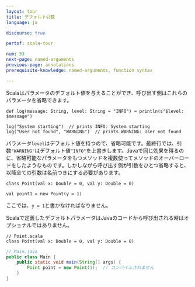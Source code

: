 ```yaml
---
layout: tour
title: デフォルト引数
language: ja

discourse: true

partof: scala-tour

num: 33
next-page: named-arguments
previous-page: annotations
prerequisite-knowledge: named-arguments, function syntax

---
```


Scalaはパラメータのデフォルト値を与えることができ、呼び出す側はこれらのパラメータを省略できます。

```tut
def log(message: String, level: String = "INFO") = println(s"$level: $message")

log("System starting")  // prints INFO: System starting
log("User not found", "WARNING")  // prints WARNING: User not found
```

パラメータ`level`はデフォルト値を持つので、省略可能です。最終行では、引数`"WARNING"`はデフォルト値`"INFO"`を上書きします。Javaで同じ効果を得るのに、省略可能なパラメータをもつメソッドを複数使ってメソッドのオーバーロードをしたようなものです。しかしながら呼び出す側が引数をひとつ省略すると、以降全ての引数は名前つきにする必要があります。

```tut
class Point(val x: Double = 0, val y: Double = 0)

val point1 = new Point(y = 1)
```
ここでは、`y = 1`と書かなければなりません。

Scalaで定義したデフォルトパラメータはJavaのコードから呼び出される時はオプショナルではありません。

```tut
// Point.scala
class Point(val x: Double = 0, val y: Double = 0)
```

```java
// Main.java
public class Main {
    public static void main(String[] args) {
        Point point = new Point(1);  // コンパイルされません
    }
}
```
